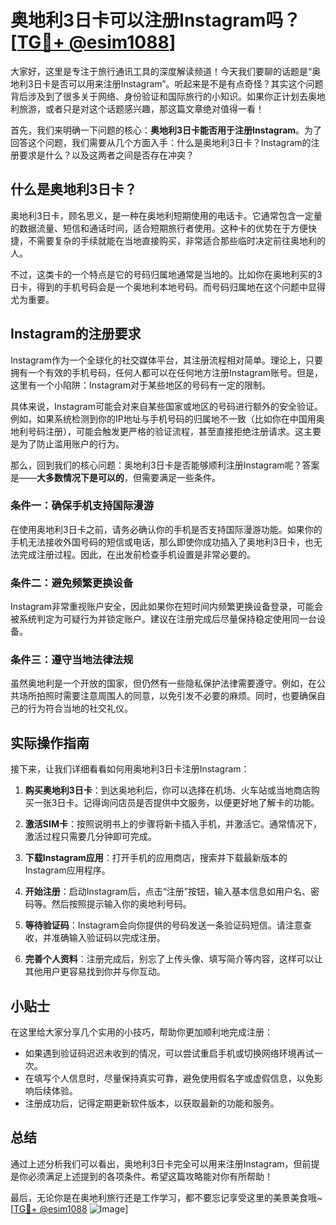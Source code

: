 # 奥地利3日卡可以注册Instagram吗？[[TG💪+ @esim1088](https://t.me/s/esim1088)]

大家好，这里是专注于旅行通讯工具的深度解读频道！今天我们要聊的话题是“奥地利3日卡是否可以用来注册Instagram”。听起来是不是有点奇怪？其实这个问题背后涉及到了很多关于网络、身份验证和国际旅行的小知识。如果你正计划去奥地利旅游，或者只是对这个话题感兴趣，那这篇文章绝对值得一看！

首先，我们来明确一下问题的核心：**奥地利3日卡能否用于注册Instagram**。为了回答这个问题，我们需要从几个方面入手：什么是奥地利3日卡？Instagram的注册要求是什么？以及这两者之间是否存在冲突？

## 什么是奥地利3日卡？

奥地利3日卡，顾名思义，是一种在奥地利短期使用的电话卡。它通常包含一定量的数据流量、短信和通话时间，适合短期旅行者使用。这种卡的优势在于方便快捷，不需要复杂的手续就能在当地直接购买，非常适合那些临时决定前往奥地利的人。

不过，这类卡的一个特点是它的号码归属地通常是当地的。比如你在奥地利买的3日卡，得到的手机号码会是一个奥地利本地号码。而号码归属地在这个问题中显得尤为重要。

## Instagram的注册要求

Instagram作为一个全球化的社交媒体平台，其注册流程相对简单。理论上，只要拥有一个有效的手机号码，任何人都可以在任何地方注册Instagram账号。但是，这里有一个小陷阱：Instagram对于某些地区的号码有一定的限制。

具体来说，Instagram可能会对来自某些国家或地区的号码进行额外的安全验证。例如，如果系统检测到你的IP地址与手机号码的归属地不一致（比如你在中国用奥地利号码注册），可能会触发更严格的验证流程，甚至直接拒绝注册请求。这主要是为了防止滥用账户的行为。

那么，回到我们的核心问题：奥地利3日卡是否能够顺利注册Instagram呢？答案是——**大多数情况下是可以的**，但需要满足一些条件。

### 条件一：确保手机支持国际漫游

在使用奥地利3日卡之前，请务必确认你的手机是否支持国际漫游功能。如果你的手机无法接收外国号码的短信或电话，那么即使你成功插入了奥地利3日卡，也无法完成注册过程。因此，在出发前检查手机设置是非常必要的。

### 条件二：避免频繁更换设备

Instagram非常重视账户安全，因此如果你在短时间内频繁更换设备登录，可能会被系统判定为可疑行为并锁定账户。建议在注册完成后尽量保持稳定使用同一台设备。

### 条件三：遵守当地法律法规

虽然奥地利是一个开放的国家，但仍然有一些隐私保护法律需要遵守。例如，在公共场所拍照时需要注意周围人的同意，以免引发不必要的麻烦。同时，也要确保自己的行为符合当地的社交礼仪。

## 实际操作指南

接下来，让我们详细看看如何用奥地利3日卡注册Instagram：

1. **购买奥地利3日卡**：到达奥地利后，你可以选择在机场、火车站或当地商店购买一张3日卡。记得询问店员是否提供中文服务，以便更好地了解卡的功能。

2. **激活SIM卡**：按照说明书上的步骤将新卡插入手机，并激活它。通常情况下，激活过程只需要几分钟即可完成。

3. **下载Instagram应用**：打开手机的应用商店，搜索并下载最新版本的Instagram应用程序。

4. **开始注册**：启动Instagram后，点击“注册”按钮，输入基本信息如用户名、密码等。然后按照提示输入你的奥地利号码。

5. **等待验证码**：Instagram会向你提供的号码发送一条验证码短信。请注意查收，并准确输入验证码以完成注册。

6. **完善个人资料**：注册完成后，别忘了上传头像、填写简介等内容，这样可以让其他用户更容易找到你并与你互动。

## 小贴士

在这里给大家分享几个实用的小技巧，帮助你更加顺利地完成注册：

- 如果遇到验证码迟迟未收到的情况，可以尝试重启手机或切换网络环境再试一次。
- 在填写个人信息时，尽量保持真实可靠，避免使用假名字或虚假信息，以免影响后续体验。
- 注册成功后，记得定期更新软件版本，以获取最新的功能和服务。

## 总结

通过上述分析我们可以看出，奥地利3日卡完全可以用来注册Instagram，但前提是你必须满足上述提到的各项条件。希望这篇攻略能对你有所帮助！

最后，无论你是在奥地利旅行还是工作学习，都不要忘记享受这里的美景美食哦~ [[TG💪+ @esim1088](https://t.me/s/esim1088) ![Image](https://i.postimg.cc/4NQfJmqS/Snipaste-2025-05-13-00-14-12.png)]